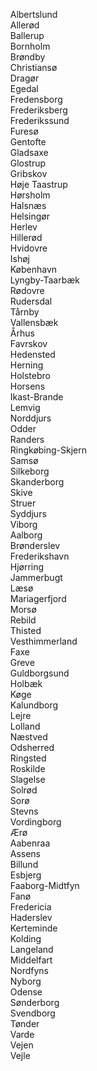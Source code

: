 &nbsp;&nbsp;&nbsp;&nbsp;Albertslund<br>
&nbsp;&nbsp;&nbsp;&nbsp;Allerød<br>
&nbsp;&nbsp;&nbsp;&nbsp;Ballerup<br>
&nbsp;&nbsp;&nbsp;&nbsp;Bornholm<br>
&nbsp;&nbsp;&nbsp;&nbsp;Brøndby<br>
&nbsp;&nbsp;&nbsp;&nbsp;Christiansø<br>
&nbsp;&nbsp;&nbsp;&nbsp;Dragør<br>
&nbsp;&nbsp;&nbsp;&nbsp;Egedal<br>
&nbsp;&nbsp;&nbsp;&nbsp;Fredensborg<br>
&nbsp;&nbsp;&nbsp;&nbsp;Frederiksberg<br>
&nbsp;&nbsp;&nbsp;&nbsp;Frederikssund<br>
&nbsp;&nbsp;&nbsp;&nbsp;Furesø<br>
&nbsp;&nbsp;&nbsp;&nbsp;Gentofte<br>
&nbsp;&nbsp;&nbsp;&nbsp;Gladsaxe<br>
&nbsp;&nbsp;&nbsp;&nbsp;Glostrup<br>
&nbsp;&nbsp;&nbsp;&nbsp;Gribskov<br>
&nbsp;&nbsp;&nbsp;&nbsp;Høje Taastrup<br>
&nbsp;&nbsp;&nbsp;&nbsp;Hørsholm<br>
&nbsp;&nbsp;&nbsp;&nbsp;Halsnæs<br>
&nbsp;&nbsp;&nbsp;&nbsp;Helsingør<br>
&nbsp;&nbsp;&nbsp;&nbsp;Herlev<br>
&nbsp;&nbsp;&nbsp;&nbsp;Hillerød<br>
&nbsp;&nbsp;&nbsp;&nbsp;Hvidovre<br>
&nbsp;&nbsp;&nbsp;&nbsp;Ishøj<br>
&nbsp;&nbsp;&nbsp;&nbsp;København<br>
&nbsp;&nbsp;&nbsp;&nbsp;Lyngby-Taarbæk<br>
&nbsp;&nbsp;&nbsp;&nbsp;Rødovre<br>
&nbsp;&nbsp;&nbsp;&nbsp;Rudersdal<br>
&nbsp;&nbsp;&nbsp;&nbsp;Tårnby<br>
&nbsp;&nbsp;&nbsp;&nbsp;Vallensbæk<br>
&nbsp;&nbsp;&nbsp;&nbsp;Århus<br>
&nbsp;&nbsp;&nbsp;&nbsp;Favrskov<br>
&nbsp;&nbsp;&nbsp;&nbsp;Hedensted<br>
&nbsp;&nbsp;&nbsp;&nbsp;Herning<br>
&nbsp;&nbsp;&nbsp;&nbsp;Holstebro<br>
&nbsp;&nbsp;&nbsp;&nbsp;Horsens<br>
&nbsp;&nbsp;&nbsp;&nbsp;Ikast-Brande<br>
&nbsp;&nbsp;&nbsp;&nbsp;Lemvig<br>
&nbsp;&nbsp;&nbsp;&nbsp;Norddjurs<br>
&nbsp;&nbsp;&nbsp;&nbsp;Odder<br>
&nbsp;&nbsp;&nbsp;&nbsp;Randers<br>
&nbsp;&nbsp;&nbsp;&nbsp;Ringkøbing-Skjern<br>
&nbsp;&nbsp;&nbsp;&nbsp;Samsø<br>
&nbsp;&nbsp;&nbsp;&nbsp;Silkeborg<br>
&nbsp;&nbsp;&nbsp;&nbsp;Skanderborg<br>
&nbsp;&nbsp;&nbsp;&nbsp;Skive<br>
&nbsp;&nbsp;&nbsp;&nbsp;Struer<br>
&nbsp;&nbsp;&nbsp;&nbsp;Syddjurs<br>
&nbsp;&nbsp;&nbsp;&nbsp;Viborg<br>
&nbsp;&nbsp;&nbsp;&nbsp;Aalborg<br>
&nbsp;&nbsp;&nbsp;&nbsp;Brønderslev<br>
&nbsp;&nbsp;&nbsp;&nbsp;Frederikshavn<br>
&nbsp;&nbsp;&nbsp;&nbsp;Hjørring<br>
&nbsp;&nbsp;&nbsp;&nbsp;Jammerbugt<br>
&nbsp;&nbsp;&nbsp;&nbsp;Læsø<br>
&nbsp;&nbsp;&nbsp;&nbsp;Mariagerfjord<br>
&nbsp;&nbsp;&nbsp;&nbsp;Morsø<br>
&nbsp;&nbsp;&nbsp;&nbsp;Rebild<br>
&nbsp;&nbsp;&nbsp;&nbsp;Thisted<br>
&nbsp;&nbsp;&nbsp;&nbsp;Vesthimmerland<br>
&nbsp;&nbsp;&nbsp;&nbsp;Faxe<br>
&nbsp;&nbsp;&nbsp;&nbsp;Greve<br>
&nbsp;&nbsp;&nbsp;&nbsp;Guldborgsund<br>
&nbsp;&nbsp;&nbsp;&nbsp;Holbæk<br>
&nbsp;&nbsp;&nbsp;&nbsp;Køge<br>
&nbsp;&nbsp;&nbsp;&nbsp;Kalundborg<br>
&nbsp;&nbsp;&nbsp;&nbsp;Lejre<br>
&nbsp;&nbsp;&nbsp;&nbsp;Lolland<br>
&nbsp;&nbsp;&nbsp;&nbsp;Næstved<br>
&nbsp;&nbsp;&nbsp;&nbsp;Odsherred<br>
&nbsp;&nbsp;&nbsp;&nbsp;Ringsted<br>
&nbsp;&nbsp;&nbsp;&nbsp;Roskilde<br>
&nbsp;&nbsp;&nbsp;&nbsp;Slagelse<br>
&nbsp;&nbsp;&nbsp;&nbsp;Solrød<br>
&nbsp;&nbsp;&nbsp;&nbsp;Sorø<br>
&nbsp;&nbsp;&nbsp;&nbsp;Stevns<br>
&nbsp;&nbsp;&nbsp;&nbsp;Vordingborg<br>
&nbsp;&nbsp;&nbsp;&nbsp;Ærø<br>
&nbsp;&nbsp;&nbsp;&nbsp;Aabenraa<br>
&nbsp;&nbsp;&nbsp;&nbsp;Assens<br>
&nbsp;&nbsp;&nbsp;&nbsp;Billund<br>
&nbsp;&nbsp;&nbsp;&nbsp;Esbjerg<br>
&nbsp;&nbsp;&nbsp;&nbsp;Faaborg-Midtfyn<br>
&nbsp;&nbsp;&nbsp;&nbsp;Fanø<br>
&nbsp;&nbsp;&nbsp;&nbsp;Fredericia<br>
&nbsp;&nbsp;&nbsp;&nbsp;Haderslev<br>
&nbsp;&nbsp;&nbsp;&nbsp;Kerteminde<br>
&nbsp;&nbsp;&nbsp;&nbsp;Kolding<br>
&nbsp;&nbsp;&nbsp;&nbsp;Langeland<br>
&nbsp;&nbsp;&nbsp;&nbsp;Middelfart<br>
&nbsp;&nbsp;&nbsp;&nbsp;Nordfyns<br>
&nbsp;&nbsp;&nbsp;&nbsp;Nyborg<br>
&nbsp;&nbsp;&nbsp;&nbsp;Odense<br>
&nbsp;&nbsp;&nbsp;&nbsp;Sønderborg<br>
&nbsp;&nbsp;&nbsp;&nbsp;Svendborg<br>
&nbsp;&nbsp;&nbsp;&nbsp;Tønder<br>
&nbsp;&nbsp;&nbsp;&nbsp;Varde<br>
&nbsp;&nbsp;&nbsp;&nbsp;Vejen<br>
&nbsp;&nbsp;&nbsp;&nbsp;Vejle<br>
